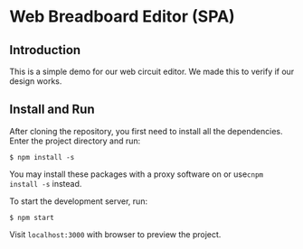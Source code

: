 # Web Breadboard Editor (SPA)

## Introduction

This is a simple demo for our web circuit editor. We made this to verify if our design works.

## Install and Run

After cloning the repository, you first need to install all the dependencies. Enter the project directory and run:

```shell
$ npm install -s
```

You may install these packages with a proxy software on or use`cnpm install -s` instead.

To start the development server, run:

```shell
$ npm start
```

Visit `localhost:3000` with browser to preview the project.
